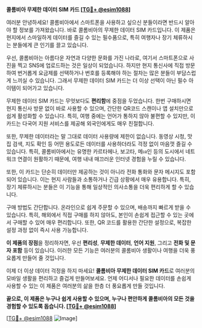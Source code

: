 **콜롬비아 무제한 데이터 SIM 카드 [[TG💪+ @esim1088](https://t.me/s/esim1088)]**

여러분 안녕하세요! 콜롬비아에서 스마트폰을 사용하고 싶으신 분들이라면 반드시 알아야 할 정보를 가져왔습니다. 바로 콜롬비아의 무제한 데이터 SIM 카드입니다. 이 제품은 현지에서 스마일하게 데이터를 즐길 수 있는 필수품으로, 특히 여행자나 장기 체류하시는 분들에게 큰 인기를 끌고 있습니다.

우선, 콜롬비아는 아름다운 자연과 다양한 문화를 가진 나라로, 여기서 스마트폰으로 사진을 찍고 SNS에 업로드하는 것은 일상이 되었습니다. 하지만 현지 통신사에 직접 방문하여 번거롭게 요금제를 선택하거나 번호를 등록해야 하는 절차는 많은 분들이 부담스럽게 느끼실 수 있습니다. 그래서 무제한 데이터 SIM 카드는 더 이상 선택이 아닌 필수 아이템이 되어가고 있습니다.

무제한 데이터 SIM 카드는 무엇보다도 **편리함**에 중점을 두었습니다. 한번 구매하시면 현지 통신사 방문 없이 바로 사용할 수 있으며, 간단한 QR코드 스캔이나 앱 설치만으로 쉽게 활성화할 수 있습니다. 특히, 여행 중에는 언어가 통하지 않아 불편할 수 있지만, 이 카드는 다국어 지원 서비스를 제공해 외국인에게도 매우 친절합니다.

또한, 무제한 데이터라는 말 그대로 데이터 사용량에 제한이 없습니다. 동영상 시청, 맛집 검색, 지도 확인 등 어떤 용도로든 데이터를 사용하더라도 걱정 없이 마음껏 즐길 수 있습니다. 특히, 콜롬비아에서는 유명한 카르타헤나, 보고타, 메เด인 등의 도시에서 네트워크 연결이 원활하기 때문에, 여행 내내 매끄러운 인터넷 경험을 누릴 수 있습니다.

또한, 이 카드는 단순히 데이터만 제공하는 것이 아니라 전화 통화와 문자 메시지도 포함되어 있습니다. 이는 현지 사람들과 소통하거나 긴급 상황에서 매우 유용합니다. 특히, 장기 체류하시는 분들은 이 기능을 통해 일상적인 의사소통을 더욱 편리하게 할 수 있습니다.

구매 방법도 간단합니다. 온라인으로 쉽게 주문할 수 있으며, 배송까지 빠르게 받을 수 있습니다. 특히, 해외에서 직접 구매를 하지 않아도, 본인이 손쉽게 접근할 수 있는 곳에서 구매할 수 있어 매우 편리합니다. 또한, QR 코드를 활용한 간단한 설정으로, 복잡한 설정 과정 없이 즉시 사용 가능합니다.

**이 제품의 장점**을 정리하자면, 우선 **편리성**, **무제한 데이터**, **언어 지원**, 그리고 **전화 및 문자 포함** 등이 있습니다. 이러한 모든 기능은 여러분의 콜롬비아 생활이나 여행을 더욱 풍요롭게 만들어 줄 것입니다.

이제 더 이상 데이터 걱정을 하지 마세요! **콜롬비아 무제한 데이터 SIM 카드**로 여러분의 모바일 생활을 편리하고 즐겁게 만들어보세요. 언제 어디서나 필요한 데이터를 손쉽게 사용할 수 있는 이 제품은 여러분의 삶을 한층 더 풍요롭게 만들 것입니다.

**끝으로, 이 제품은 누구나 쉽게 사용할 수 있으며, 누구나 편안하게 콜롬비아의 모든 것을 경험할 수 있도록 돕습니다. [[TG💪+ @esim1088](https://t.me/s/esim1088)]**

[[TG💪+ @esim1088](https://t.me/s/esim1088) ![Image](https://i.postimg.cc/Y0z9fWf4/image.png)]